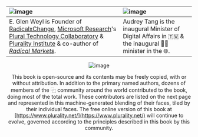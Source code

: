 | ![image](https://raw.githubusercontent.com/pluralitybook/plurality/main/figs/author-Glen.png)                                                                                                                                                                                                                                                                                | ![image](https://raw.githubusercontent.com/pluralitybook/plurality/main/figs/author-Audrey.png)             |
| :--------------------------------------------------------------------------------------------------------------------------------------------------------------------------------------------------------------------------------------------------------------------------------------------------------------------------------------------------------------------------- | :---------------------------------------------------------------------------------------------------------- |
| E. Glen Weyl is Founder of [RadicalxChange](https://www.radicalxchange.org),  [Microsoft Research](https://www.microsoft.com/en-us/research/)'s [Plural Technology Collaboratory](https://aka.ms/plural) & [Plurality Institute](https://plurality.institute) & co-author of *[Radical Markets](https://press.princeton.edu/books/hardcover/9780691177502/radical-markets)*. | Audrey Tang is the inaugural Minister of Digital Affairs in 🇹🇼 & the inaugural 🏳️‍⚧️ minister in the 🌐. |

<div align="center">

![image](https://raw.githubusercontent.com/pluralitybook/plurality/main/figs/author-Community.png)

This book is open-source and its contents may be freely copied, with or without attribution.  In addition to the primary named authors, dozens of members of the ⿻ community around the world contributed to the book, doing most of the total work.  These contributors are listed on the next page and represented in this machine-generated blending of their faces, tiled by their individual faces.  The free online version of this book at [https://www.plurality.net/](https://www.plurality.net/) will continue to evolve, governed according to the principles described in this book by this community.
</div>
